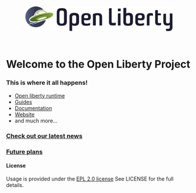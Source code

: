 <p align="center">
  <a href="https://openliberty.io/">
    <img src="https://github.com/OpenLiberty/open-liberty/blob/release/logos/logo_horizontal_light_navy.png" alt="title" width="400">
  </a>
</p>
<br />

# Welcome to the Open Liberty Project

### This is where it all happens!
* [Open liberty runtime](https://github.com/OpenLiberty/open-liberty)
* [Guides](https://github.com/orgs/OpenLiberty/repositories?q=guide&type=all&language=&sort=)
* [Documentation](https://github.com/orgs/OpenLiberty/repositories?q=docs&type=all&language=&sort=)
* [Website](https://github.com/OpenLiberty/openliberty.io)
* and much more...

### [Check out our latest news](https://openliberty.io/blog/)

### [Future plans](https://github.com/orgs/OpenLiberty/projects/2)

#### License
Usage is provided under the [EPL 2.0 license](https://opensource.org/licenses/EPL-2.0) See LICENSE for the full details.
